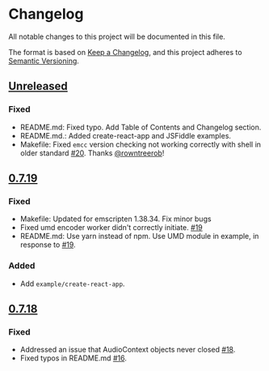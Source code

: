 # Changelog
All notable changes to this project will be documented in this file.

The format is based on [Keep a Changelog](https://keepachangelog.com/en/1.0.0/),
and this project adheres to [Semantic Versioning](https://semver.org/spec/v2.0.0.html).

## [Unreleased]
### Fixed
- README.md: Fixed typo. Add Table of Contents and Changelog section.
- README.md.: Added create-react-app and JSFiddle examples.
- Makefile: Fixed `emcc` version checking not working correctly with shell in older standard [#20]. Thanks [@rowntreerob]!

[@rowntreerob]: https://github.com/rowntreerob
[#20]: https://github.com/kbumsik/opus-media-recorder/issues/20

## [0.7.19]
### Fixed
- Makefile: Updated for emscripten 1.38.34. Fix minor bugs
- Fixed umd encoder worker didn't correctly initiate. [#19]
- README.md: Use yarn instead of npm. Use UMD module in example, in response to [#19].

### Added
- Add `example/create-react-app`.

[#19]: https://github.com/kbumsik/opus-media-recorder/issues/19

## [0.7.18]
### Fixed
- Addressed an issue that AudioContext objects never closed [#18].
- Fixed typos in README.md [#16].

[#18]: https://github.com/kbumsik/opus-media-recorder/issues/18
[#16]: https://github.com/kbumsik/opus-media-recorder/issues/16

[Unreleased]: https://github.com/kbumsik/opus-media-recorder/compare/0.7.19...HEAD
[0.7.19]: https://github.com/kbumsik/opus-media-recorder/compare/0.7.18...0.7.19
[0.7.18]: https://github.com/kbumsik/opus-media-recorder/compare/0.7.17...0.7.18
[0.7.17]: https://github.com/kbumsik/opus-media-recorder/releases/tag/0.7.17
